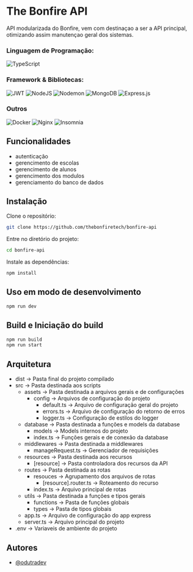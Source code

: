 # The Bonfire API
API modularizada do Bonfire, vem com destinaçao a ser a API principal, otimizando assim manutençao geral dos sistemas.

### Linguagem de Programação: 
![TypeScript](https://img.shields.io/badge/typescript-%23007ACC.svg?style=for-the-badge&logo=typescript&logoColor=white)

### Framework & Bibliotecas:
![JWT](https://img.shields.io/badge/JWT-black?style=for-the-badge&logo=JSON%20web%20tokens)
![NodeJS](https://img.shields.io/badge/node.js-6DA55F?style=for-the-badge&logo=node.js&logoColor=white)
![Nodemon](https://img.shields.io/badge/NODEMON-%23323330.svg?style=for-the-badge&logo=nodemon&logoColor=%BBDEAD)
![MongoDB](https://img.shields.io/badge/MongoDB-%234ea94b.svg?style=for-the-badge&logo=mongodb&logoColor=white)
![Express.js](https://img.shields.io/badge/express.js-%23404d59.svg?style=for-the-badge&logo=express&logoColor=%2361DAFB)

### Outros
![Docker](https://img.shields.io/badge/docker-%230db7ed.svg?style=for-the-badge&logo=docker&logoColor=white)
![Nginx](https://img.shields.io/badge/nginx-%23009639.svg?style=for-the-badge&logo=nginx&logoColor=white)
![Insomnia](https://img.shields.io/badge/Insomnia-black?style=for-the-badge&logo=insomnia&logoColor=5849BE)
  
## Funcionalidades

- autenticação
- gerencimento de escolas
- gerencimento de alunos
- gerencimento dos modulos
- gerenciamento do banco de dados

## Instalação

Clone o repositório:
```bash
git clone https://github.com/thebonfiretech/bonfire-api
```
Entre no diretório do projeto:
```bash
cd bonfire-api
```
Instale as dependências:
```bash
npm install 
```
## Uso em modo de desenvolvimento

```bash
npm run dev
```
## Build e Iniciação do build

```bash
npm run build
npm run start
```

## Arquitetura
- dist -> Pasta final do projeto compilado
- src -> Pasta destinada aos scripts
    - assets -> Pasta destinada a arquivos gerais e de configurações
        - config -> Arquivos de configuração do projeto
            - default.ts -> Arquivo de configuração geral do projeto
            - errors.ts -> Arquivo de configuração do retorno de erros
            - logger.ts -> Configuração de estilos do logger
    - database -> Pasta destinada a funções e models da database
        - models -> Models internos do projeto
        - index.ts -> Funções gerais e de conexão da database
    - middlewares -> Pasta destinada a middlewares
        - manageRequest.ts -> Gerenciador de requisições 
    - resources -> Pasta destinada aos recursos
        - [resource] -> Pasta controladora dos recursos da API
    - routes -> Pasta destinada as rotas
        - resouces -> Agrupamento dos arquivos de rotas
            - [resource].router.ts -> Roteamento do recurso
        - index.ts -> Arquivo principal de rotas  
    - utils -> Pasta destinada a funções e tipos gerais 
        - functions -> Pasta de funções globais 
        - types -> Pasta de tipos globais 
    - app.ts -> Arquivo de configuração do app express
    - server.ts -> Arquivo principal do projeto
- .env -> Variaveis de ambiente do projeto

## Autores

- [@odutradev](https://www.github.com/odutradev)
